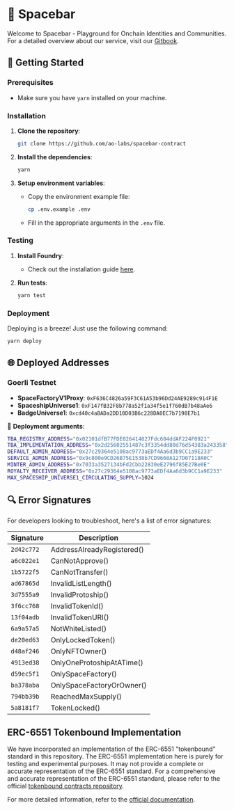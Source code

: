 # 🌌 Spacebar

Welcome to Spacebar - Playground for Onchain Identities and Communities. 
For a detailed overview about our service, visit our [Gitbook](https://ao0-1.gitbook.io/spacebar-universe-1/).

## 🚀 Getting Started

### Prerequisites
- Make sure you have `yarn` installed on your machine.

### Installation
1. **Clone the repository**:
    ```bash
    git clone https://github.com/ao-labs/spacebar-contract
    ```

2. **Install the dependencies**:
    ```bash
    yarn
    ```

3. **Setup environment variables**:
   - Copy the environment example file:
     ```bash
     cp .env.example .env
     ```
   - Fill in the appropriate arguments in the `.env` file.

### Testing
1. **Install Foundry**:
   - Check out the installation guide [here](https://book.getfoundry.sh/getting-started/installation).

2. **Run tests**:
    ```bash
    yarn test
    ```

### Deployment
Deploying is a breeze! Just use the following command:
```bash
yarn deploy
```

## 🌐 Deployed Addresses

### Goerli Testnet

- **SpaceFactoryV1Proxy**: `0xF636C4826a59F3C61A53b96Dd24AE9289c914F1E`
- **SpaceshipUniverse1**: `0xF147fB32F8b778a52f1a34f5e1f760dB7b48aAe6`
- **BadgeUniverse1**: `0xcd40c4aBADa2DD10D03B6c228DA0EC7b7198E7b1`

🔧 **Deployment arguments**:

```bash
TBA_REGISTRY_ADDRESS="0x02101dfB77FDE026414827Fdc604ddAF224F0921"
TBA_IMPLEMENTATION_ADDRESS="0x2d25602551487c3f3354dd80d76d54383a243358"
DEFAULT_ADMIN_ADDRESS="0x27c29364e5108ac9773aEDf4Aa6d3b9CC1a9E233"
SERVICE_ADMIN_ADDRESS="0x9c800e9CD26B75E1538b7CD9668A127D07118A0C"
MINTER_ADMIN_ADDRESS="0x7033a3527134bFd2Cbb22830eE2796f85E27Be0E"
ROYALTY_RECEIVER_ADDRESS="0x27c29364e5108ac9773aEDf4Aa6d3b9CC1a9E233"
MAX_SPACESHIP_UNIVERSE1_CIRCULATING_SUPPLY=1024
```

## 🔍 Error Signatures

For developers looking to troubleshoot, here's a list of error signatures:

| Signature  | Description                |
|------------|----------------------------|
| `2d42c772` | AddressAlreadyRegistered() |
| `a6c022e1` | CanNotApprove()            |
| `1b5722f5` | CanNotTransfer()           |
| `ad67865d` | InvalidListLength()        |
| `3d7555a9` | InvalidProtoship()         |
| `3f6cc768` | InvalidTokenId()           |
| `13f04adb` | InvalidTokenURI()          |
| `6a9a57a5` | NotWhiteListed()           |
| `de20ed63` | OnlyLockedToken()          |
| `d48af246` | OnlyNFTOwner()             |
| `4913ed38` | OnlyOneProtoshipAtATime()  |
| `d59ec5f1` | OnlySpaceFactory()         |
| `ba378aba` | OnlySpaceFactoryOrOwner()  |
| `794bb39b` | ReachedMaxSupply()         |
| `5a8181f7` | TokenLocked()              |


## ERC-6551 Tokenbound Implementation 

We have incorporated an implementation of the ERC-6551 "tokenbound" standard in this repository.
The ERC-6551 implementation here is purely for testing and experimental purposes. It may not provide a complete or accurate representation of the ERC-6551 standard.
For a comprehensive and accurate representation of the ERC-6551 standard, please refer to the official [tokenbound contracts repository](https://github.com/tokenbound/contracts).

For more detailed information, refer to the [official documentation](https://docs.tokenbound.org/).
